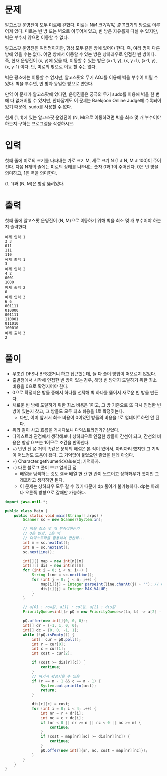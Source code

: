 # 문제
알고스팟 운영진이 모두 미로에 갇혔다. 미로는 N*M 크기이며, 총 1*1크기의 방으로 이루어져 있다. 미로는 빈 방 또는 벽으로 이루어져 있고, 빈 방은 자유롭게 다닐 수 있지만, 벽은 부수지 않으면 이동할 수 없다.

알고스팟 운영진은 여러명이지만, 항상 모두 같은 방에 있어야 한다. 즉, 여러 명이 다른 방에 있을 수는 없다. 어떤 방에서 이동할 수 있는 방은 상하좌우로 인접한 빈 방이다. 즉, 현재 운영진이 (x, y)에 있을 때, 이동할 수 있는 방은 (x+1, y), (x, y+1), (x-1, y), (x, y-1) 이다. 단, 미로의 밖으로 이동 할 수는 없다.

벽은 평소에는 이동할 수 없지만, 알고스팟의 무기 AOJ를 이용해 벽을 부수어 버릴 수 있다. 벽을 부수면, 빈 방과 동일한 방으로 변한다.

만약 이 문제가 알고스팟에 있다면, 운영진들은 궁극의 무기 sudo를 이용해 벽을 한 번에 다 없애버릴 수 있지만, 안타깝게도 이 문제는 Baekjoon Online Judge에 수록되어 있기 때문에, sudo를 사용할 수 없다.

현재 (1, 1)에 있는 알고스팟 운영진이 (N, M)으로 이동하려면 벽을 최소 몇 개 부수어야 하는지 구하는 프로그램을 작성하시오.

# 입력
첫째 줄에 미로의 크기를 나타내는 가로 크기 M, 세로 크기 N (1 ≤ N, M ≤ 100)이 주어진다. 다음 N개의 줄에는 미로의 상태를 나타내는 숫자 0과 1이 주어진다. 0은 빈 방을 의미하고, 1은 벽을 의미한다.

(1, 1)과 (N, M)은 항상 뚫려있다.

# 출력
첫째 줄에 알고스팟 운영진이 (N, M)으로 이동하기 위해 벽을 최소 몇 개 부수어야 하는지 출력한다.
```
예제 입력 1
3 3
011
111
110
예제 출력 1
3
예제 입력 2
4 2
0001
1000
예제 출력 2
0
예제 입력 3
6 6
001111
010000
001111
110001
011010
100010
예제 출력 3
2
```

# 풀이
- 무조건 DFS나 BFS겠거니 하고 접근했는데, 둘 다 풀이 방법이 떠오르지 않았다.
- 출발점에서 시작해 인접한 빈 방이 있는 경우, 해당 빈 방까지 도달하기 위한 최소 비용을 0으로 확정지어야 한다.
- 0으로 확정지은 방들 중에서 하나를 선택해 벽 하나를 뚫어서 새로운 빈 방을 만든다.
- 새로운 빈 방에 도달하기 위한 최소 비용은 1이고, 그 방 기준으로 또 다시 인접한 빈 방이 있는지 찾고, 그 방들도 모두 최소 비용을 1로 확정짓는다.
  - 다만, 이미 앞서서 최소 비용이 0이었던 방들의 비용을 1로 업데이트하면 안 된다.
- 위와 같이 사고 흐름을 거치다보니 다익스트라인가? 싶었다.
- 다익스트라 관점에서 생각해보니 상하좌우로 인접한 방들이 간선이 되고, 간선의 비용은 항상 0 또는 1이므로 조건을 만족한다.
- +) 반년 전 쯤 거의 똑같은 문제의 해설은 본 적이 있어서, 아리까리 했지만 그 기억이 어느정도 도움이 됐다. 그 기억없이 풀었으면 좋았을 텐데 아쉽다.
- +) Character.getNumericValue(c); 기억하자.
- +) 다른 블로그 풀이 보고 알게된 점
  - 배열을 탐색하는 것도 결국 배열 한 칸 한 칸이 노드이고 상하좌우가 엣지인 그래프라고 생각하면 된다.
  - 이 문제는 상하좌우 모두 갈 수 있기 때문에 dp 풀이가 불가능하다. dp는 아래나 오른쪽 방향으로 갈때만 가능하다.

```java
import java.util.*;

public class Main {
    public static void main(String[] args) {
        Scanner sc = new Scanner(System.in);

        // 벽을 최소 몇 개 부숴야하는가
        // 0은 빈방, 1은 벽
        // 다익스트라를 활용해서 한칸씩...
        int m = sc.nextInt();
        int n = sc.nextInt();
        sc.nextLine();

        int[][] map = new int[n][m];
        int[][] dis = new int[n][m];
        for (int i = 0; i < n; i++) {
            String line = sc.nextLine();
            for (int j = 0; j < m; j++) {
                map[i][j] = Integer.parseInt(line.charAt(j) + ""); // Character.numericValue였나 함수 뭐였지
                dis[i][j] = Integer.MAX_VALUE;
            }
        }

        // a[0] : row값, a[1] : col값, a[2] : dis값
        PriorityQueue<int[]> pQ = new PriorityQueue<>((a, b) -> a[2] - b[2]);

        pQ.offer(new int[]{0, 0, 0});
        int[] dr = {-1, 1, 0, 0};
        int[] dc = {0, 0, -1, 1};
        while (!pQ.isEmpty()) {
            int[] cur = pQ.poll();
            int r = cur[0];
            int c = cur[1];
            int cost = cur[2];

            if (cost >= dis[r][c]) {
                continue;
            }
            // 여기서 확정지을 수 있음
            if (r == n - 1 && c == m - 1) {
                System.out.println(cost);
                return;
            }

            dis[r][c] = cost;
            for (int i = 0; i < 4; i++) {
                int nr = r + dr[i];
                int nc = c + dc[i];
                if (nr < 0 || nr >= n || nc < 0 || nc >= m) {
                    continue;
                }
                if (cost + map[nr][nc] >= dis[nr][nc]) {
                    continue;
                }
                pQ.offer(new int[]{nr, nc, cost + map[nr][nc]});
            }
        }
    }
}

```
